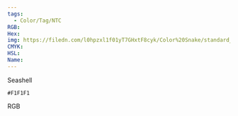 ```yaml
---
tags:
  - Color/Tag/NTC
RGB:
Hex:
img: https://filedn.com/l0hpzxl1f01yT7GHxtF8cyk/Color%20Snake/standard_csv_to_svg/%23/F1F1F1.svg
CMYK:
HSL:
Name:
---
```

Seashell
```palette
#F1F1F1
```
RGB
